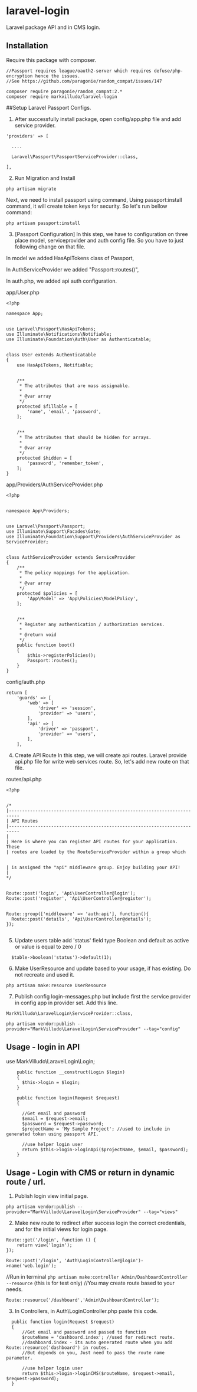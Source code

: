 # laravel-login
Laravel package API and in CMS login.

## Installation

Require this package with composer.

```shell
//Passport requires league/oauth2-server which requires defuse/php-encryption hence the issues.
//See https://github.com/paragonie/random_compat/issues/147

composer require paragonie/random_compat:2.*
composer require markvilludo/laravel-login

```

##Setup Laravel Passport Configs.

1. After successfully install package, open config/app.php file and add service provider.

```
'providers' => [

  ....

  Laravel\Passport\PassportServiceProvider::class,

],

``` 
2. Run Migration and Install
```
php artisan migrate
```

Next, we need to install passport using command, Using passport:install command, it will create token keys for security. So let's run bellow command:
```
php artisan passport:install
```

3. [Passport Configuration] In this step, we have to configuration on three place model, serviceprovider and auth config file. So you have to just following change on that file.

In model we added HasApiTokens class of Passport,

In AuthServiceProvider we added "Passport::routes()",

In auth.php, we added api auth configuration.

app/User.php

```
<?php

namespace App;


use Laravel\Passport\HasApiTokens;
use Illuminate\Notifications\Notifiable;
use Illuminate\Foundation\Auth\User as Authenticatable;


class User extends Authenticatable
{
    use HasApiTokens, Notifiable;


    /**
     * The attributes that are mass assignable.
     *
     * @var array
     */
    protected $fillable = [
        'name', 'email', 'password',
    ];


    /**
     * The attributes that should be hidden for arrays.
     *
     * @var array
     */
    protected $hidden = [
        'password', 'remember_token',
    ];
}

```

app/Providers/AuthServiceProvider.php

```
<?php


namespace App\Providers;


use Laravel\Passport\Passport;
use Illuminate\Support\Facades\Gate;
use Illuminate\Foundation\Support\Providers\AuthServiceProvider as ServiceProvider;


class AuthServiceProvider extends ServiceProvider
{
    /**
     * The policy mappings for the application.
     *
     * @var array
     */
    protected $policies = [
        'App\Model' => 'App\Policies\ModelPolicy',
    ];


    /**
     * Register any authentication / authorization services.
     *
     * @return void
     */
    public function boot()
    {
        $this->registerPolicies();
        Passport::routes();
    }
}
```
config/auth.php
```
return [
    'guards' => [
        'web' => [
            'driver' => 'session',
            'provider' => 'users',
        ],
        'api' => [
            'driver' => 'passport',
            'provider' => 'users',
        ],
    ],

```

4. Create API Route
In this step, we will create api routes. Laravel provide api.php file for write web services route. So, let's add new route on that file.

routes/api.php

```
<?php


/*
|--------------------------------------------------------------------------
| API Routes
|--------------------------------------------------------------------------
|
| Here is where you can register API routes for your application. These
| routes are loaded by the RouteServiceProvider within a group which

 
| is assigned the "api" middleware group. Enjoy building your API!
|
*/


Route::post('login', 'Api\UserController@login');
Route::post('register', 'Api\UserController@register');


Route::group(['middleware' => 'auth:api'], function(){
  Route::post('details', 'Api\UserController@details');
});


```

5. Update users table add 'status' field type Boolean and default as active or value is equal to zero / 0

```
  $table->boolean('status')->default(1);
```

6. Make UserResource and update based to your usage, if has existing. Do not recreate and used it.

```
php artisan make:resource UserResource
```

7. Publish config login-messages.php but include first the service provider in config app in provider set. Add this line.
```
MarkVilludo\LaravelLogin\ServiceProvider::class,
```
```
php artisan vendor:publish --provider="MarkVilludo\LaravelLogin\ServiceProvider" --tag="config"
```

## Usage - login in API
use MarkVilludo\LaravelLogin\Login;

```
    public function __construct(Login $login)
    {
      $this->login = $login;
    }

    public function login(Request $request) 
    {

      //Get email and password
      $email = $request->email;
      $password = $request->password;
      $projectName = 'My Sample Project'; //used to include in generated token using passport API.

      //use helper login user
      return $this->login->loginApi($projectName, $email, $password);
    }
```

## Usage - Login with CMS or return in dynamic route / url.

1. Publish login view initial page.

```
php artisan vendor:publish --provider="MarkVilludo\LaravelLogin\ServiceProvider" --tag="views"
```

2. Make new route to redirect after success login the correct credentials, and for the initial views for login page.

```
Route::get('/login', function () {
    return view('login');
});

Route::post('/login', 'Auth\LoginController@login')->name('web.login');
```
//Run in terminal `php artisan make:controller Admin/DashboardController --resource` (this is for test only)
//You may create route based to your needs.
```
Route::resource('/dashboard','Admin\DashboardController');
```

3. In Controllers, in Auth\LoginController.php paste this code.
```
  public function login(Request $request) 
  { 
      //Get email and password and passed to function
      $routeName = 'dashboard.index'; //used for redirect route.
      //dashboard.index - its auto generated route when you add Route::resource('dashboard') in routes.  
      //But depends on you, Just need to pass the route name parameter.

      //use helper login user
      return $this->login->loginCMS($routeName, $request->email, $request->password);
  }
  
```
